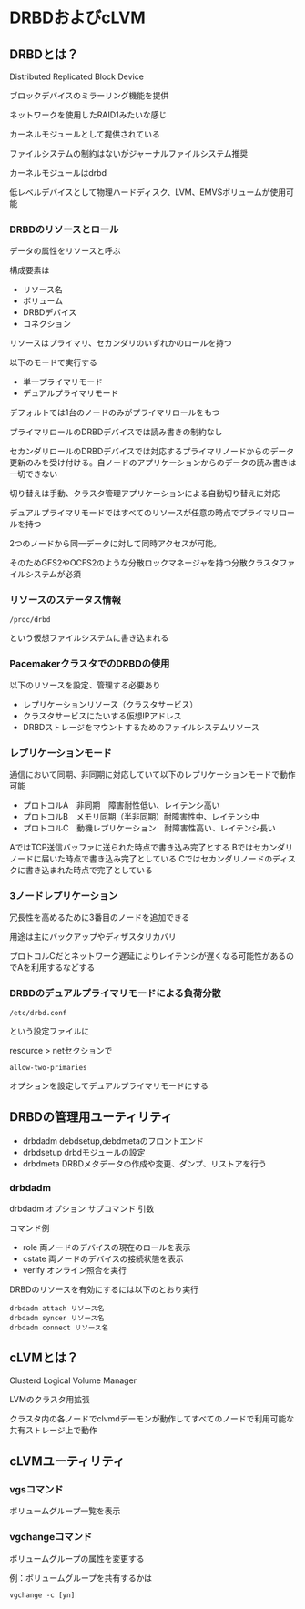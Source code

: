 # DRBDおよびcLVM

## DRBDとは？

Distributed Replicated Block Device

ブロックデバイスのミラーリング機能を提供

ネットワークを使用したRAID1みたいな感じ

カーネルモジュールとして提供されている

ファイルシステムの制約はないがジャーナルファイルシステム推奨

カーネルモジュールはdrbd

低レベルデバイスとして物理ハードディスク、LVM、EMVSボリュームが使用可能

### DRBDのリソースとロール

データの属性をリソースと呼ぶ

構成要素は

* リソース名
* ボリューム
* DRBDデバイス
* コネクション

リソースはプライマリ、セカンダリのいずれかのロールを持つ

以下のモードで実行する

* 単一プライマリモード
* デュアルプライマリモード

デフォルトでは1台のノードのみがプライマリロールをもつ

プライマリロールのDRBDデバイスでは読み書きの制約なし

セカンダリロールのDRBDデバイスでは対応するプライマリノードからのデータ更新のみを受け付ける。自ノードのアプリケーションからのデータの読み書きは一切できない

切り替えは手動、クラスタ管理アプリケーションによる自動切り替えに対応

デュアルプライマリモードではすべてのリソースが任意の時点でプライマリロールを持つ

2つのノードから同一データに対して同時アクセスが可能。

そのためGFS2やOCFS2のような分散ロックマネージャを持つ分散クラスタファイルシステムが必須

### リソースのステータス情報

```
/proc/drbd
```

という仮想ファイルシステムに書き込まれる

### PacemakerクラスタでのDRBDの使用

以下のリソースを設定、管理する必要あり

* レプリケーションリソース（クラスタサービス）
* クラスタサービスにたいする仮想IPアドレス
* DRBDストレージをマウントするためのファイルシステムリソース

### レプリケーションモード

通信において同期、非同期に対応していて以下のレプリケーションモードで動作可能

* プロトコルA　非同期　障害耐性低い、レイテンシ高い
* プロトコルB　メモリ同期（半非同期）耐障害性中、レイテンシ中
* プロトコルC　動機レプリケーション　耐障害性高い、レイテンシ長い

AではTCP送信バッファに送られた時点で書き込み完了とする
Bではセカンダリノードに届いた時点で書き込み完了としている
Cではセカンダリノードのディスクに書き込まれた時点で完了としている

### 3ノードレプリケーション

冗長性を高めるために3番目のノードを追加できる

用途は主にバックアップやディザスタリカバリ

プロトコルCだとネットワーク遅延によりレイテンシが遅くなる可能性があるのでAを利用するなどする

### DRBDのデュアルプライマリモードによる負荷分散

```
/etc/drbd.conf
```

という設定ファイルに

resource > netセクションで

```
allow-two-primaries
```
オプションを設定してデュアルプライマリモードにする

## DRBDの管理用ユーティリティ

* drbdadm debdsetup,debdmetaのフロントエンド
* drbdsetup drbdモジュールの設定
* drbdmeta DRBDメタデータの作成や変更、ダンプ、リストアを行う

### drbdadm

drbdadm オプション サブコマンド 引数


コマンド例

* role 両ノードのデバイスの現在のロールを表示
* cstate 両ノードのデバイスの接続状態を表示
* verify オンライン照合を実行

DRBDのリソースを有効にするには以下のとおり実行

```
drbdadm attach リソース名
drbdadm syncer リソース名
drbdadm connect リソース名
```

## cLVMとは？

Clusterd Logical Volume Manager

LVMのクラスタ用拡張

クラスタ内の各ノードでclvmdデーモンが動作してすべてのノードで利用可能な共有ストレージ上で動作

## cLVMユーティリティ

### vgsコマンド

ボリュームグループ一覧を表示

### vgchangeコマンド

ボリュームグループの属性を変更する

例：ボリュームグループを共有するかは

```
vgchange -c [yn]
```

